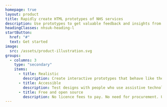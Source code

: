 ```yaml
---
homepage: true
layout: product
title: Rapidly create HTML prototypes of NHS services
description: Use prototypes to get valuable feedback and insights from user research or the people you work with.
headingClasses: nhsuk-heading-l
startButton:
  href: "#"
  text: Get started
image:
  src: /assets/product-illustration.svg
groups:
  - columns: 3
    type: "secondary"
    items:
      - title: Realistic
        description: Create interactive prototypes that behave like the real thing, across devices, using components from the design system.
      - title: Accessible
        description: Test designs with people who use assistive technology, including screen readers, voice control and screen magnification.
      - title: Free and open source
        description: No licence fees to pay. No need for procurement. Use with common free tools like Git and GitHub for collaboration.
---
```

